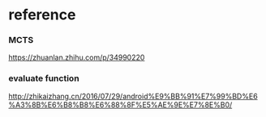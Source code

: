 # reference

### MCTS

https://zhuanlan.zhihu.com/p/34990220

### evaluate function

http://zhikaizhang.cn/2016/07/29/android%E9%BB%91%E7%99%BD%E6%A3%8B%E6%B8%B8%E6%88%8F%E5%AE%9E%E7%8E%B0/
